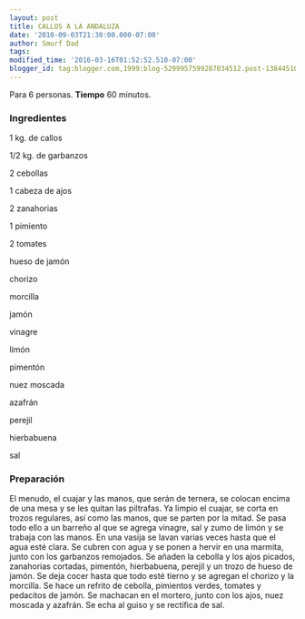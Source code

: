 ```yaml
---
layout: post
title: CALLOS A LA ANDALUZA
date: '2010-09-03T21:30:00.000-07:00'
author: Smurf Dad
tags: 
modified_time: '2016-03-16T01:52:52.510-07:00'
blogger_id: tag:blogger.com,1999:blog-5299957599287034512.post-1384451079114060491
---
```


Para 6 personas.
<b>Tiempo</b> 60 minutos.

<h3>Ingredientes</h3>

1 kg. de callos

1/2 kg. de garbanzos

2 cebollas

1 cabeza de ajos

2 zanahorias

1 pimiento

2 tomates

hueso de jamón

chorizo

morcilla

jamón

vinagre

limón

pimentón

nuez moscada

azafrán

perejil

hierbabuena

sal

<h3>Preparación</h3>

El menudo, el cuajar y las manos, que serán de ternera, se colocan encima de una mesa y se les quitan las piltrafas. Ya limpio el cuajar, se corta en trozos regulares, así como las manos, que se parten por la mitad. Se pasa todo ello a un barreño al que se agrega vinagre, sal y zumo de limón y se trabaja con las manos. En una vasija se lavan varias veces hasta que el agua esté clara. Se cubren con agua y se ponen a hervir en una marmita, junto con los garbanzos remojados. Se añaden la cebolla y los ajos picados, zanahorias cortadas, pimentón, hierbabuena, perejil y un trozo de hueso de jamón. Se deja cocer hasta que todo esté tierno y se agregan el chorizo y la morcilla. Se hace un refrito de cebolla, pimientos verdes, tomates y pedacitos de jamón. Se machacan en el mortero, junto con los ajos, nuez moscada y azafrán. Se echa al guiso y se rectifica de sal.

